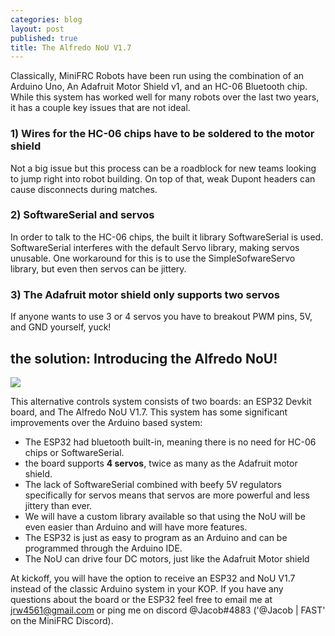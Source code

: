 ```yaml
---
categories: blog
layout: post
published: true
title: The Alfredo NoU V1.7
---
```

Classically, MiniFRC Robots have been run using the combination of an Arduino Uno, An Adafruit Motor Shield v1, and an HC-06 Bluetooth chip. While this system has worked well for many robots over the last two years, it has a couple key issues that are not ideal.

### 1) Wires for the HC-06 chips have to be soldered to the motor shield
Not a big issue but this process can be a roadblock for new teams looking to jump right into robot building. On top of that, weak Dupont headers can cause disconnects during matches.

### 2) SoftwareSerial and servos
In order to talk to the HC-06 chips, the built it library SoftwareSerial is used. SoftwareSerial interferes with the default Servo library, making servos unusable. One workaround for this is to use the SimpleSofwareServo library, but even then servos can be jittery.

### 3) The Adafruit motor shield only supports two servos
If anyone wants to use 3 or 4 servos you have to breakout PWM pins, 5V, and GND yourself, yuck!

## the solution: Introducing the Alfredo NoU!

![]({{site.baseurl}}/images/IMG_20190415_203423.jpg)

This alternative controls system consists of two boards: an ESP32 Devkit board, and The Alfredo NoU V1.7. This system has some significant improvements over the Arduino based system:

- The ESP32 had bluetooth built-in, meaning there is no need for HC-06 chips or SoftwareSerial.
- the board supports **4 servos**, twice as many as the Adafruit motor shield.
- The lack of SoftwareSerial combined with beefy 5V regulators specifically for servos means that servos are more powerful and less jittery than ever.
- We will have a custom library available so that using the NoU will be even easier than Arduino and will have more features.
- The ESP32 is just as easy to program as an Arduino and can be programmed through the Arduino IDE.
- The NoU can drive four DC motors, just like the Adafruit Motor shield

At kickoff, you will have the option to receive an ESP32 and NoU V1.7 instead of the classic Arduino system in your KOP. If you have any questions about the board or the ESP32 feel free to email me at jrw4561@gmail.com or ping me on discord @Jacob#4883 ('@Jacob | FAST' on the MiniFRC Discord).
